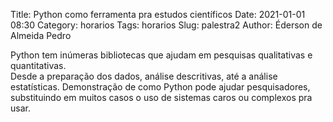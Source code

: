 Title: Python como ferramenta pra estudos científicos
Date: 2021-01-01 08:30
Category: horarios
Tags: horarios
Slug: palestra2
Author: Éderson de Almeida Pedro



Python tem inúmeras bibliotecas que ajudam em pesquisas qualitativas e quantitativas.<br>
Desde a preparação dos dados, análise descritivas, até a análise estatísticas.<b4>
Demonstração de como Python pode ajudar pesquisadores, substituindo em muitos casos o uso de sistemas caros ou complexos pra usar.<b4>
